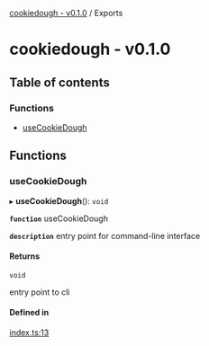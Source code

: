 [cookiedough - v0.1.0](README.md) / Exports

# cookiedough - v0.1.0

## Table of contents

### Functions

- [useCookieDough](modules.md#usecookiedough)

## Functions

### useCookieDough

▸ **useCookieDough**(): `void`

**`function`** useCookieDough

**`description`** entry point for command-line interface

#### Returns

`void`

entry point to cli

#### Defined in

[index.ts:13](https://github.com/abschill/cookiedough-cli/blob/fd64750/cmd/index.ts#L13)

